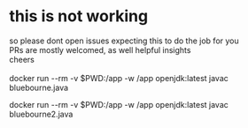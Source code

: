 # this is not working 

so please dont open issues expecting this to do the job for you <br>
PRs are mostly welcomed, as well helpful insights <br>
cheers <br>
<br>
docker run --rm -v $PWD:/app -w /app openjdk:latest javac bluebourne.java 

docker run --rm -v $PWD:/app -w /app openjdk:latest javac bluebourne2.java

